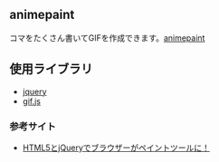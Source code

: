 ## animepaint

コマをたくさん書いてGIFを作成できます。[animepaint](https://gmcgsokdeuvmt.github.io/animepaint/)

## 使用ライブラリ

* [jquery]()
* [gif.js]()

### 参考サイト

* [HTML5とjQueryでブラウザーがペイントツールに！](http://ascii.jp/elem/000/000/515/515898/)
